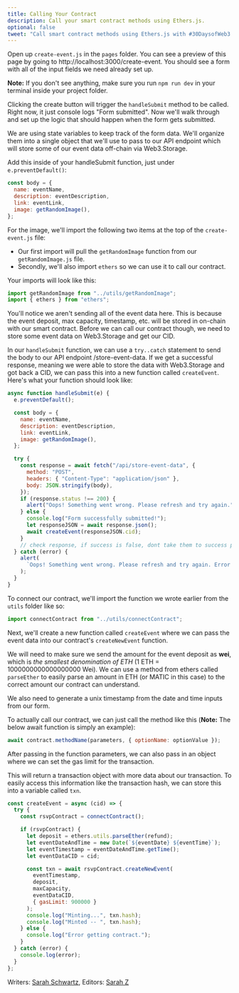 ```yaml
---
title: Calling Your Contract
description: Call your smart contract methods using Ethers.js.
optional: false
tweet: "Call smart contract methods using Ethers.js with #30DaysofWeb3 @womenbuildweb3 💥"
---
```


Open up `create-event.js` in the `pages` folder. You can see a preview of this page by going to http://localhost:3000/create-event. You should see a form with all of the input fields we need already set up.

**Note:** If you don't see anything, make sure you run `npm run dev` in your terminal inside your project folder.

Clicking the create button will trigger the `handleSubmit` method to be called. Right now, it just console logs "Form submitted". Now we'll walk through and set up the logic that should happen when the form gets submitted.

We are using state variables to keep track of the form data. We'll organize them into a single object that we'll use to pass to our API endpoint which will store some of our event data off-chain via Web3.Storage.

Add this inside of your handleSubmit function, just under `e.preventDefault()`:

```javascript
const body = {
  name: eventName,
  description: eventDescription,
  link: eventLink,
  image: getRandomImage(),
};
```

For the image, we'll import the following two items at the top of the `create-event.js` file:

- Our first import will pull the `getRandomImage` function from our `getRandomImage.js` file.
- Secondly, we'll also import `ethers` so we can use it to call our contract.

Your imports will look like this:

```javascript
import getRandomImage from "../utils/getRandomImage";
import { ethers } from "ethers";
```

You'll notice we aren't sending all of the event data here. This is because the event deposit, max capacity, timestamp, etc. will be stored in on-chain with our smart contract. Before we can call our contract though, we need to store some event data on Web3.Storage and get our CID.

In our `handleSubmit` function, we can use a `try..catch` statement to send the body to our API endpoint /store-event-data. If we get a successful response, meaning we were able to store the data with Web3.Storage and got back a CID, we can pass this into a new function called `createEvent`. Here's what your function should look like:

```javascript
async function handleSubmit(e) {
  e.preventDefault();

  const body = {
    name: eventName,
    description: eventDescription,
    link: eventLink,
    image: getRandomImage(),
  };

  try {
    const response = await fetch("/api/store-event-data", {
      method: "POST",
      headers: { "Content-Type": "application/json" },
      body: JSON.stringify(body),
    });
    if (response.status !== 200) {
      alert("Oops! Something went wrong. Please refresh and try again.");
    } else {
      console.log("Form successfully submitted!");
      let responseJSON = await response.json();
      await createEvent(responseJSON.cid);
    }
    // check response, if success is false, dont take them to success page
  } catch (error) {
    alert(
      `Oops! Something went wrong. Please refresh and try again. Error ${error}`
    );
  }
}
```

To connect our contract, we'll import the function we wrote earlier from the `utils` folder like so:

```javascript
import connectContract from "../utils/connectContract";
```

Next, we'll create a new function called `createEvent` where we can pass the event data into our contract's `createNewEvent` function.

We will need to make sure we send the amount for the event deposit as **wei**, which is _the smallest denomination of ETH_ (1 ETH = 1000000000000000000 Wei). We can use a method from ethers called `parseEther` to easily parse an amount in ETH (or MATIC in this case) to the correct amount our contract can understand.

We also need to generate a unix timestamp from the date and time inputs from our form.

To actually call our contract, we can just call the method like this (**Note:** The below await function is simply an example):

```javascript
await contract.methodName(parameters, { optionName: optionValue });
```

After passing in the function parameters, we can also pass in an object where we can set the gas limit for the transaction.

This will return a transaction object with more data about our transaction. To easily access this information like the transaction hash, we can store this into a variable called `txn`.

```javascript
const createEvent = async (cid) => {
  try {
    const rsvpContract = connectContract();

    if (rsvpContract) {
      let deposit = ethers.utils.parseEther(refund);
      let eventDateAndTime = new Date(`${eventDate} ${eventTime}`);
      let eventTimestamp = eventDateAndTime.getTime();
      let eventDataCID = cid;

      const txn = await rsvpContract.createNewEvent(
        eventTimestamp,
        deposit,
        maxCapacity,
        eventDataCID,
        { gasLimit: 900000 }
      );
      console.log("Minting...", txn.hash);
      console.log("Minted -- ", txn.hash);
    } else {
      console.log("Error getting contract.");
    }
  } catch (error) {
    console.log(error);
  }
};
```

Writers: [Sarah Schwartz](https://twitter.com/schwartzswartz),
Editors: [Sarah Z](https://twitter.com/haegeez)